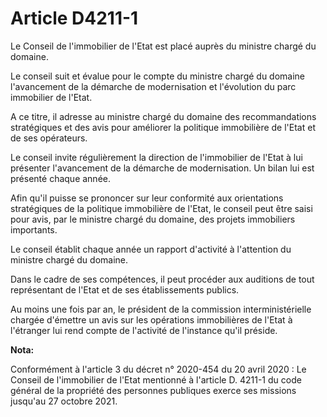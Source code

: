 # Article D4211-1

Le Conseil de l'immobilier de l'Etat est placé auprès du ministre chargé du domaine.

Le conseil suit et évalue pour le compte du ministre chargé du domaine l'avancement de la démarche de modernisation et
l'évolution du parc immobilier de l'Etat.

A ce titre, il adresse au ministre chargé du domaine des recommandations stratégiques et des avis pour améliorer la politique
immobilière de l'Etat et de ses opérateurs.

Le conseil invite régulièrement la direction de l'immobilier de l'Etat à lui présenter l'avancement de la démarche de
modernisation. Un bilan lui est présenté chaque année.

Afin qu'il puisse se prononcer sur leur conformité aux orientations stratégiques de la politique immobilière de l'Etat, le
conseil peut être saisi pour avis, par le ministre chargé du domaine, des projets immobiliers importants.

Le conseil établit chaque année un rapport d'activité à l'attention du ministre chargé du domaine.

Dans le cadre de ses compétences, il peut procéder aux auditions de tout représentant de l'Etat et de ses établissements
publics.

Au moins une fois par an, le président de la commission interministérielle chargée d'émettre un avis sur les opérations
immobilières de l'Etat à l'étranger lui rend compte de l'activité de l'instance qu'il préside.

**Nota:**

Conformément à l'article 3 du décret n° 2020-454 du 20 avril 2020 : Le Conseil de l'immobilier de l'Etat mentionné à
l'article D. 4211-1 du code général de la propriété des personnes publiques exerce ses missions jusqu'au 27 octobre 2021.

